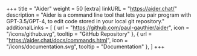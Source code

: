 +++
title = "Aider"
weight = 50
[extra]
linkURL = "https://aider.chat/"
description = "Aider is a command line tool that lets you pair program with GPT-3.5/GPT-4, to edit code stored in your local git repository."
additionalLinks = [
  { url = "https://github.com/paul-gauthier/aider", icon = "/icons/github.svg", tooltip = "GitHub Repository" },
  { url = "https://aider.chat/docs/commands.html", icon = "/icons/documentation.svg", tooltip = "Documentation" },
]
+++